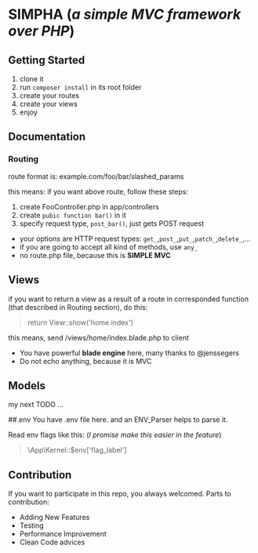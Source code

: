 # SIMPHA (*a simple MVC framework over PHP*)

## Getting Started
1. clone it
2. run `composer install` in its root folder
3. create your routes
4. create your views
5. enjoy

## Documentation
### Routing
route format is: example.com/foo/bar/slashed_params

this means: if you want above route, follow these steps:
1. create FooController.php in app/controllers
2. create `pubic function bar()` in it
3. specify request type, `post_bar()`, just gets POST request
* your options are HTTP request types: `get_`,`post_`,`put_`,`patch_`,`delete_`,...
* if you are going to accept all kind of methods, use `any_`
* no route.php file, because this is **SIMPLE MVC**

## Views
if you want to return a view as a result of a route in corresponded function (that described in Routing section), do this:
> return View::show('home.index')

this means, send <root>/views/home/index.blade.php to client
* You have powerful **blade engine** here, many thanks to @jenssegers
* Do not echo anything, because it is MVC

## Models
my next TODO ...

##.env
You have .env file here. and an ENV_Parser helps to parse it.

Read env flags like this: (*I promise make this easier in the feature*)
> \App\Kernel::$env['flag_label']

## Contribution
If you want to participate in this repo, you always welcomed.
Parts to contribution:
* Adding New Features
* Testing
* Performance Improvement
* Clean Code advices

